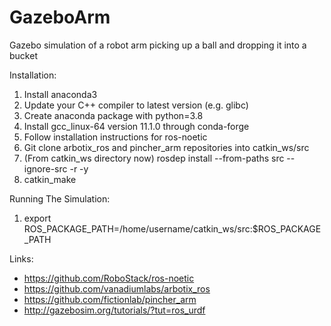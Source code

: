 # GazeboArm
Gazebo simulation of a robot arm picking up a ball and dropping it into a bucket

Installation:
1. Install anaconda3
2. Update your C++ compiler to latest version (e.g. glibc)
3. Create anaconda package with python=3.8
4. Install gcc_linux-64 version 11.1.0 through conda-forge
5. Follow installation instructions for ros-noetic
6. Git clone arbotix_ros and pincher_arm repositories into catkin_ws/src
7. (From catkin_ws directory now) rosdep install --from-paths src --ignore-src -r -y
9. catkin_make

Running The Simulation:
1. export ROS_PACKAGE_PATH=/home/username/catkin_ws/src:$ROS_PACKAGE_PATH

Links:
- https://github.com/RoboStack/ros-noetic
- https://github.com/vanadiumlabs/arbotix_ros
- https://github.com/fictionlab/pincher_arm
- http://gazebosim.org/tutorials/?tut=ros_urdf
